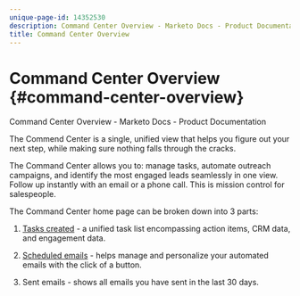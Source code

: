 ```yaml
---
unique-page-id: 14352530
description: Command Center Overview - Marketo Docs - Product Documentation
title: Command Center Overview
---
```


# Command Center Overview {#command-center-overview}

Command Center Overview - Marketo Docs - Product Documentation

The Commend Center is a single, unified view that helps you figure out your next step, while making sure nothing falls through the cracks.

The Command Center allows you to: manage tasks, automate outreach campaigns, and identify the most engaged leads seamlessly in one view. Follow up instantly with an email or a phone call. This is mission control for salespeople.

The&nbsp;Command Center home page can be broken down into 3 parts:

1. [Tasks created](http://docs.marketo.com/x/dx-G) - a unified task list encompassing action items, CRM data, and engagement data.

2. [Scheduled emails](http://docs.marketo.com/x/7YPS) - helps manage and personalize your automated emails with the click of a button.

3. Sent emails - shows all emails you have sent in the last 30 days.
